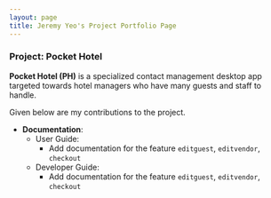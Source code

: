 ```yaml
---
layout: page
title: Jeremy Yeo's Project Portfolio Page
---
```


### Project: Pocket Hotel

**Pocket Hotel (PH)** is a specialized contact management desktop app targeted towards hotel managers who have many
guests and staff to handle.

Given below are my contributions to the project.

* **Documentation**:
    * User Guide:
        * Add documentation for the feature `editguest`, `editvendor`, `checkout`
    * Developer Guide:
        * Add documentation for the feature `editguest`, `editvendor`, `checkout`
    
    
